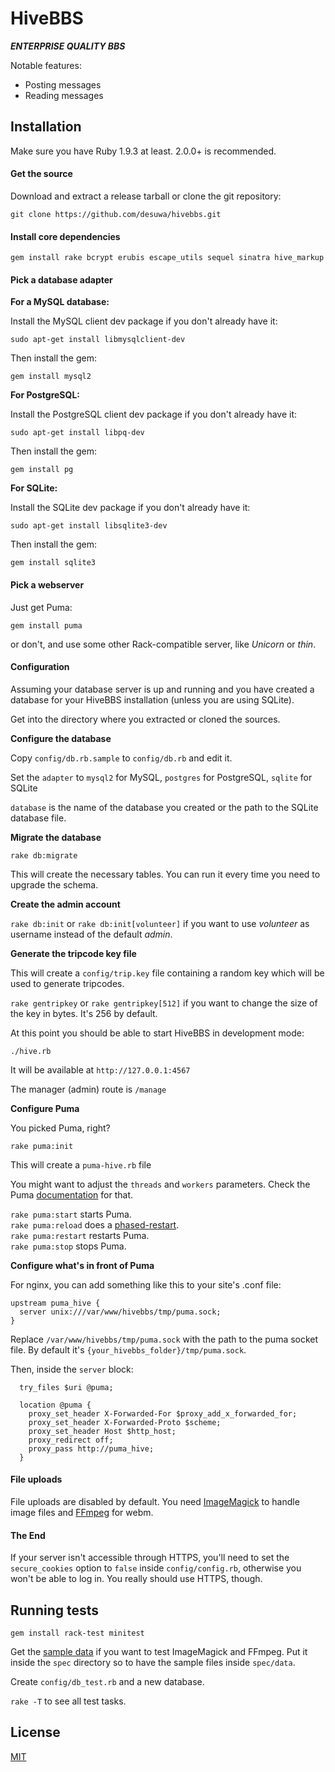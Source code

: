 # HiveBBS

***ENTERPRISE QUALITY BBS***

Notable features:
- Posting messages
- Reading messages

## Installation

Make sure you have Ruby 1.9.3 at least. 2.0.0+ is recommended.

#### Get the source

Download and extract a release tarball or clone the git repository:

`git clone https://github.com/desuwa/hivebbs.git`

#### Install core dependencies

`gem install rake bcrypt erubis escape_utils sequel sinatra hive_markup`

#### Pick a database adapter

**For a MySQL database:**

Install the MySQL client dev package if you don't already have it:

`sudo apt-get install libmysqlclient-dev`

Then install the gem:

`gem install mysql2`

**For PostgreSQL:**

Install the PostgreSQL client dev package if you don't already have it:

`sudo apt-get install libpq-dev`

Then install the gem:

`gem install pg`

**For SQLite:**

Install the SQLite dev package if you don't already have it:

`sudo apt-get install libsqlite3-dev`

Then install the gem:

`gem install sqlite3`

#### Pick a webserver

Just get Puma:

`gem install puma`

or don't, and use some other Rack-compatible server, like *Unicorn* or *thin*.

#### Configuration

Assuming your database server is up and running and you have created a database for your HiveBBS installation (unless you are using SQLite).

Get into the directory where you extracted or cloned the sources.

**Configure the database**

Copy `config/db.rb.sample` to `config/db.rb` and edit it.

Set the `adapter` to `mysql2` for MySQL, `postgres` for PostgreSQL, `sqlite` for SQLite

`database` is the name of the database you created or the path to the SQLite database file.

**Migrate the database**

`rake db:migrate`

This will create the necessary tables. You can run it every time you need to upgrade the schema.

**Create the admin account**

`rake db:init`
or
`rake db:init[volunteer]`
if you want to use *volunteer* as username instead of the default *admin*.

**Generate the tripcode key file**

This will create a `config/trip.key` file containing a random key which will be used to generate tripcodes.

`rake gentripkey`
or
`rake gentripkey[512]`
if you want to change the size of the key in bytes. It's 256 by default.

At this point you should be able to start HiveBBS in development mode:

`./hive.rb`

It will be available at `http://127.0.0.1:4567`

The manager (admin) route is `/manage`

**Configure Puma**

You picked Puma, right?

`rake puma:init`

This will create a `puma-hive.rb` file

You might want to adjust the `threads` and `workers` parameters. Check the Puma [documentation](https://github.com/puma/puma) for that.

`rake puma:start` starts Puma.  
`rake puma:reload` does a [phased-restart](https://github.com/puma/puma#normal-vs-hot-vs-phased-restart).  
`rake puma:restart` restarts Puma.  
`rake puma:stop` stops Puma.  

**Configure what's in front of Puma**

For nginx, you can add something like this to your site's .conf file:

```
upstream puma_hive {
  server unix:///var/www/hivebbs/tmp/puma.sock;
}
```

Replace `/var/www/hivebbs/tmp/puma.sock` with the path to the puma socket file.
By default it's `{your_hivebbs_folder}/tmp/puma.sock`.

Then, inside the `server` block:

```
  try_files $uri @puma;
  
  location @puma {
    proxy_set_header X-Forwarded-For $proxy_add_x_forwarded_for;
    proxy_set_header X-Forwarded-Proto $scheme;
    proxy_set_header Host $http_host;
    proxy_redirect off;
    proxy_pass http://puma_hive;
  }
```

#### File uploads

File uploads are disabled by default. You need [ImageMagick](http://www.imagemagick.org/script/install-source.php) to handle image files and [FFmpeg](https://trac.ffmpeg.org/wiki/CompilationGuide) for webm.

#### The End

If your server isn't accessible through HTTPS, you'll need to set the `secure_cookies` option to `false` inside `config/config.rb`, otherwise you won't be able to log in.
You really should use HTTPS, though.

## Running tests

`gem install rack-test minitest`

Get the [sample data](https://github.com/desuwa/hivebbs_spec_data) if you want to test ImageMagick and FFmpeg. Put it inside the `spec` directory so to have the sample files inside `spec/data`.

Create `config/db_test.rb` and a new database.

`rake -T` to see all test tasks.

## License

[MIT](http://www.opensource.org/licenses/MIT)
